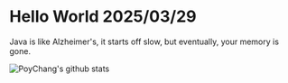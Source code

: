 # Hello World 2025/03/29

Java is like Alzheimer's, it starts off slow, but eventually, your memory is gone.

![PoyChang's github stats](https://github-readme-stats.vercel.app/api?username=poychang&show_icons=true&theme=dracula)
